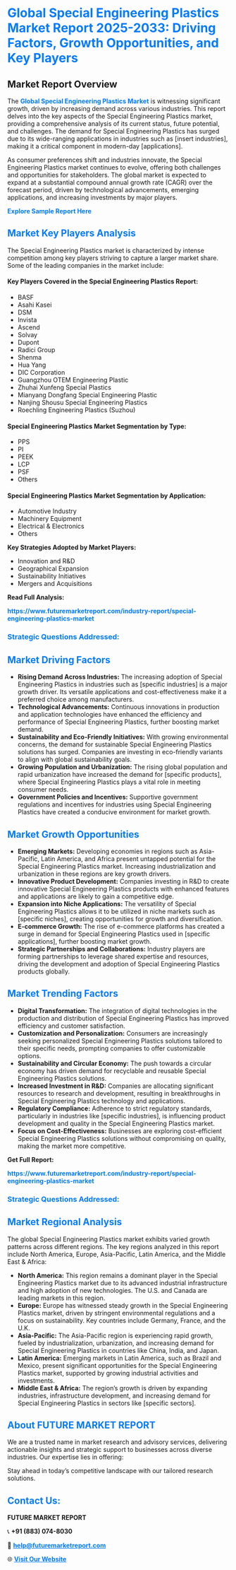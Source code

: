 <h1 style="color: #007BFF;">Global Special Engineering Plastics Market Report 2025-2033: Driving Factors, Growth Opportunities, and Key Players</h1>

<section id="overview">
<h2>Market Report Overview</h2>
<p>The <a href="https://www.futuremarketreport.com/industry-report/special-engineering-plastics-market" style="color: #007BFF; text-decoration: none;"><strong>Global Special Engineering Plastics Market</strong></a> is witnessing significant growth, driven by increasing demand across various industries. This report delves into the key aspects of the Special Engineering Plastics market, providing a comprehensive analysis of its current status, future potential, and challenges. The demand for Special Engineering Plastics has surged due to its wide-ranging applications in industries such as [insert industries], making it a critical component in modern-day [applications].</p>
<p>As consumer preferences shift and industries innovate, the Special Engineering Plastics market continues to evolve, offering both challenges and opportunities for stakeholders. The global market is expected to expand at a substantial compound annual growth rate (CAGR) over the forecast period, driven by technological advancements, emerging applications, and increasing investments by major players.</p>
</section>

<section id="overview">
<p><a href="https://www.futuremarketreport.com/request-sample/reportId=60272" style="color: #007BFF; text-decoration: none;"><strong>Explore Sample Report Here</strong></a></p>
</section>

<section id="key-players">
<h2 style="color: #007BFF;">Market Key Players Analysis</h2>
<p>The Special Engineering Plastics market is characterized by intense competition among key players striving to capture a larger market share. Some of the leading companies in the market include:</p>
<h4>Key Players Covered in the Special Engineering Plastics Report:</h4>
<ul><li>BASF</li><li>Asahi Kasei</li><li>DSM</li><li>Invista</li><li>Ascend</li><li>Solvay</li><li>Dupont</li><li>Radici Group</li><li>Shenma</li><li>Hua Yang</li><li>DIC Corporation</li><li>Guangzhou OTEM Engineering Plastic</li><li>Zhuhai Xunfeng Special Plastics</li><li>Mianyang Dongfang Special Engineering Plastic</li><li>Nanjing Shousu Special Engineering Plastics</li><li>Roechling Engineering Plastics (Suzhou)</li></ul>
<h4>Special Engineering Plastics Market Segmentation by Type:</h4>
<ul><li>PPS</li><li>PI</li><li>PEEK</li><li>LCP</li><li>PSF</li><li>Others</li></ul>

<h4>Special Engineering Plastics Market Segmentation by Application:</h4>
<ul><li>Automotive Industry</li><li>Machinery Equipment</li><li>Electrical &amp; Electronics</li><li>Others</li></ul>
<p><strong>Key Strategies Adopted by Market Players:</strong></p>
<ul>
<li>Innovation and R&D</li>
<li>Geographical Expansion</li>
<li>Sustainability Initiatives</li>
<li>Mergers and Acquisitions</li>
</ul>
</section>

<section>
<p><strong>Read Full Analysis: </strong></p><a href="https://www.futuremarketreport.com/industry-report/special-engineering-plastics-market" style="color: #007BFF; text-decoration: none;"><strong>https://www.futuremarketreport.com/industry-report/special-engineering-plastics-market</strong></a>
<h3 style="color: #007BFF;">Strategic Questions Addressed:</h3>
</section>

<section id="driving-factors">
<h2 style="color: #007BFF;">Market Driving Factors</h2>
<ul>
<li><strong>Rising Demand Across Industries:</strong> The increasing adoption of Special Engineering Plastics in industries such as [specific industries] is a major growth driver. Its versatile applications and cost-effectiveness make it a preferred choice among manufacturers.</li>
<li><strong>Technological Advancements:</strong> Continuous innovations in production and application technologies have enhanced the efficiency and performance of Special Engineering Plastics, further boosting market demand.</li>
<li><strong>Sustainability and Eco-Friendly Initiatives:</strong> With growing environmental concerns, the demand for sustainable Special Engineering Plastics solutions has surged. Companies are investing in eco-friendly variants to align with global sustainability goals.</li>
<li><strong>Growing Population and Urbanization:</strong> The rising global population and rapid urbanization have increased the demand for [specific products], where Special Engineering Plastics plays a vital role in meeting consumer needs.</li>
<li><strong>Government Policies and Incentives:</strong> Supportive government regulations and incentives for industries using Special Engineering Plastics have created a conducive environment for market growth.</li>
</ul>
</section>

<section id="growth-opportunities">
<h2 style="color: #007BFF;">Market Growth Opportunities</h2>
<ul>
<li><strong>Emerging Markets:</strong> Developing economies in regions such as Asia-Pacific, Latin America, and Africa present untapped potential for the Special Engineering Plastics market. Increasing industrialization and urbanization in these regions are key growth drivers.</li>
<li><strong>Innovative Product Development:</strong> Companies investing in R&D to create innovative Special Engineering Plastics products with enhanced features and applications are likely to gain a competitive edge.</li>
<li><strong>Expansion into Niche Applications:</strong> The versatility of Special Engineering Plastics allows it to be utilized in niche markets such as [specific niches], creating opportunities for growth and diversification.</li>
<li><strong>E-commerce Growth:</strong> The rise of e-commerce platforms has created a surge in demand for Special Engineering Plastics used in [specific applications], further boosting market growth.</li>
<li><strong>Strategic Partnerships and Collaborations:</strong> Industry players are forming partnerships to leverage shared expertise and resources, driving the development and adoption of Special Engineering Plastics products globally.</li>
</ul>
</section>

<section id="trending-factors">
<h2 style="color: #007BFF;">Market Trending Factors</h2>
<ul>
<li><strong>Digital Transformation:</strong> The integration of digital technologies in the production and distribution of Special Engineering Plastics has improved efficiency and customer satisfaction.</li>
<li><strong>Customization and Personalization:</strong> Consumers are increasingly seeking personalized Special Engineering Plastics solutions tailored to their specific needs, prompting companies to offer customizable options.</li>
<li><strong>Sustainability and Circular Economy:</strong> The push towards a circular economy has driven demand for recyclable and reusable Special Engineering Plastics solutions.</li>
<li><strong>Increased Investment in R&D:</strong> Companies are allocating significant resources to research and development, resulting in breakthroughs in Special Engineering Plastics technology and applications.</li>
<li><strong>Regulatory Compliance:</strong> Adherence to strict regulatory standards, particularly in industries like [specific industries], is influencing product development and quality in the Special Engineering Plastics market.</li>
<li><strong>Focus on Cost-Effectiveness:</strong> Businesses are exploring cost-efficient Special Engineering Plastics solutions without compromising on quality, making the market more competitive.</li>
</ul>
</section>

<section>
<p><strong>Get Full Report: </strong></p><a href="https://www.futuremarketreport.com/industry-report/special-engineering-plastics-market" style="color: #007BFF; text-decoration: none;"><strong>https://www.futuremarketreport.com/industry-report/special-engineering-plastics-market</strong></a>
<h3 style="color: #007BFF;">Strategic Questions Addressed:</h3>
</section>


<section id="regional-analysis">
<h2 style="color: #007BFF;">Market Regional Analysis</h2>
<p>The global Special Engineering Plastics market exhibits varied growth patterns across different regions. The key regions analyzed in this report include North America, Europe, Asia-Pacific, Latin America, and the Middle East & Africa:</p>
<ul>
<li><strong>North America:</strong> This region remains a dominant player in the Special Engineering Plastics market due to its advanced industrial infrastructure and high adoption of new technologies. The U.S. and Canada are leading markets in this region.</li>
<li><strong>Europe:</strong> Europe has witnessed steady growth in the Special Engineering Plastics market, driven by stringent environmental regulations and a focus on sustainability. Key countries include Germany, France, and the U.K.</li>
<li><strong>Asia-Pacific:</strong> The Asia-Pacific region is experiencing rapid growth, fueled by industrialization, urbanization, and increasing demand for Special Engineering Plastics in countries like China, India, and Japan.</li>
<li><strong>Latin America:</strong> Emerging markets in Latin America, such as Brazil and Mexico, present significant opportunities for the Special Engineering Plastics market, supported by growing industrial activities and investments.</li>
<li><strong>Middle East & Africa:</strong> The region’s growth is driven by expanding industries, infrastructure development, and increasing demand for Special Engineering Plastics in sectors like [specific sectors].</li>
</ul>
</section>

<footer>
<h2 style="color: #007BFF;">About FUTURE MARKET REPORT</h2>
<p>We are a trusted name in market research and advisory services, delivering actionable insights and strategic support to businesses across diverse industries. Our expertise lies in offering:</p>

<p>Stay ahead in today’s competitive landscape with our tailored research solutions.</p>

<h2 style="color: #007BFF;">Contact Us:</h2>
<p><strong>FUTURE MARKET REPORT</strong></p>
<p>📞 <strong>+91 (883) 074-8030</strong></p>
<p>📧 <strong><a href="mailto:help@futuremarketreport.com" style="color: #007BFF;">help@futuremarketreport.com</a></strong></p>
<p>🌐 <strong><a href="https://www.futuremarketreport.com/" style="color: #007BFF;">Visit Our Website</a></strong></p>
</footer>